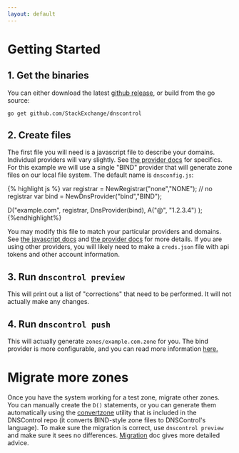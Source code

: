 ```yaml
---
layout: default
---
```

# Getting Started

## 1. Get the binaries

You can either download the latest [github release](https://github.com/StackExchange/dnscontrol/releases), or build from the go source:

`go get github.com/StackExchange/dnscontrol`

## 2. Create files

The first file you will need is a javascript file to describe your domains.
Individual providers will vary slightly. See [the provider docs]({{site.github.url}}/provider-list) for specifics.
For this example we will use a single "BIND" provider that will generate zone files on our local file system.
The default name is `dnsconfig.js`:

{% highlight js %}
var registrar = NewRegistrar("none","NONE"); // no registrar
var bind = NewDnsProvider("bind","BIND");

D("example.com", registrar, DnsProvider(bind),
  A("@", "1.2.3.4")
);
{%endhighlight%}

You may modify this file to match your particular providers and domains. See [the javascript docs]({{site.github.url}}/js) and  [the provider docs]({{site.github.url}}/provider-list) for more details. If you are using other providers, you will likely need to make a `creds.json` file with api tokens and other account information.

## 3. Run `dnscontrol preview`

This will print out a list of "corrections" that need to be performed. It will not actually make any changes.

## 4. Run `dnscontrol push`

This will actually generate `zones/example.com.zone` for you. The bind provider is more configurable, and you can read more information [here.]({{site.github.url}}/providers/bind)

# Migrate more zones

Once you have the system working for a test zone, migrate other
zones.  You can manually create the `D()` statements, or you can
generate them automatically using the
[convertzone](https://github.com/StackExchange/dnscontrol/blob/master/misc/convertzone/README.md)
utility that is included in the DNSControl repo (it converts
BIND-style zone files to DNSControl's language). To make sure the
migration is correct, use `dnscontrol preview` and make sure it
sees no differences.
[Migration]({{site.github.url}}/migration) doc gives more detailed advice.
